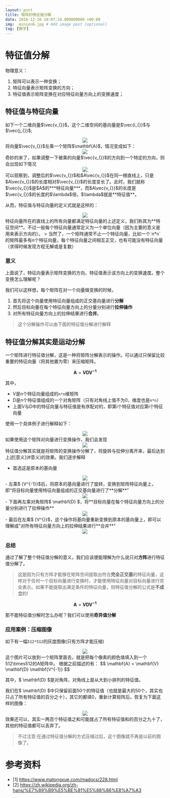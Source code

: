 ```yaml
---
layout: post
title: 矩阵的特征值分解
date: 2018-12-26 10:07:24.000000000 +09:00
img:  minion6.jpg # Add image post (optional)
tag: [数学]
---
```


# 特征值分解
物理意义： 
1. 矩阵可以表示一种变换；
2. 特征向量表示矩阵变换的方向；
3. 特征值表示矩阵变换在对应特征向量方向上的变换速度；

## 特征值与特征向量
如下一个二维向量$\vec{v_{}}$，这个二维空间的基向量是$\vec{i_{}}$与$\vec{j_{}}$;
<div style="text-align: center">
<img src="{{site.baseurl}}/assets/img/matrix_eigenvalue/p1.png"/>
</div>
将向量$\vec{v_{}}$左乘一个矩阵$\mathbf{A}$，情况变成如下：
<div style="text-align: center">
<img src="{{site.baseurl}}/assets/img/matrix_eigenvalue/p2.png"/>
</div>
奇妙的来了，如果调整一下被乘的向量$\vec{v_{}}$的方向到一个特定的方向，则会出现如下情况
<div style="text-align: center">
<img src="{{site.baseurl}}/assets/img/matrix_eigenvalue/p3.png"/>
</div>
可以观察到，调整后的$\vec{v_{}}$和$A\vec{v_{}}$在同一根直线上，只是$A\vec{v_{}}$的长度相对$\vec{v_{}}$的长度变长了。此时，我们就称$\vec{v_{}}$是$A$的***特征向量***，而$A\vec{v_{}}$的长度是$\vec{v_{}}$的长度的$\lambda$倍，$\lambda$就是**特征值**。

从而，特征值与特征向量的定义式就是这样的：
<div style="text-align: center">
<img src="{{site.baseurl}}/assets/img/matrix_eigenvalue/p4.png"/>
</div>
特征向量所在的直线上的所有向量都满足特征向量的上述定义，我们称其为**特征空间**。不过一般每个特征向量通常定义为一个单位向量（因为主要的意义是用来表示方向的）。
> 当然了，一个矩阵通常不止一个特征向量，比如一个`n*n`的矩阵最多有n个特征向量，每个特征向量之间相互正交，也有可能没有特征向量（求得时候发现方程无解或是复数）

### 意义
上面说了，特征向量表示矩阵变换的方向，特征值表示该方向上的变换速度。整个变换怎么理解呢？

我们可以这样想，每个矩阵在对一个向量做变换的时候，
1. 首先将这个向量使用特征向量组成的正交基向量进行**分解**
2. 然后目标向量在每个特征向量方向上的分量分别进行**拉伸操作**
3. 对所有特征向量方向上的拉伸结果进行**合并**。

> 这个分解操作可以由下面的特征值分解进行解释

## 特征值分解其实是运动分解
一个矩阵进行特征值分解，这是一种将矩阵分解表示的操作。可以通过只保留比较重要的特征向量（将其他置为零）来压缩矩阵。

$$  \mathbf{A} = \mathbf{V} \mathbf{D} \mathbf{V^{-1}} $$

其中，
- V是n个特征向量组成的`n*n`维矩阵
- D是n个特征值组成的一个对角矩阵（只有对角线上值不为0，维度也是`n*n`）
- 上面V与D中的特征向量与特征值是有序配对的，即第i个特征值对应第i个特征向量

使用一个具体例子进行解释如下：
<div style="text-align: center">
<img src="{{site.baseurl}}/assets/img/matrix_eigenvalue/p5.png"/>
</div>
如果使用这个矩阵对向量进行变换操作，我们会发现
<div style="text-align: center">
<img src="{{site.baseurl}}/assets/img/matrix_eigenvalue/p6.png"/>
</div>
特征值分解其实就是将矩阵的变换操作分解了，将旋转与拉伸分离开来，最后达到上述[意义](#意义)的效果。我们逐步解释

- 首选这是原本的基向量
<div style="text-align: center">
<img src="{{site.baseurl}}/assets/img/matrix_eigenvalue/p7.png"/>
</div>
- 左乘$ {V^{-1}}$后，将原本的基向量进行了旋转，变换到矩阵特征向量上，即“将目标向量使用特征向量组成的正交基向量进行了**分解**”
<div style="text-align: center">
<img src="{{site.baseurl}}/assets/img/matrix_eigenvalue/p8.png"/>
</div>
- 下面再左乘对角矩阵$ \mathbf{D} $，将**目标向量在每个特征向量方向上的分量分别进行了拉伸操作**
<div style="text-align: center">
<img src="{{site.baseurl}}/assets/img/matrix_eigenvalue/p9.png"/>
</div>
- 最后在左乘$ {V^{}}$，这个操作将基向量重新变换到原本的基向量上，即可以理解成"对所有特征向量方向上的拉伸结果进行**合并**"
<div style="text-align: center">
<img src="{{site.baseurl}}/assets/img/matrix_eigenvalue/p10.png"/>
</div>

### 总结
通过了解了整个特征值分解的意义，我们应该便能理解为什么说只对**方阵**进行特征值分解了。

> 这是因为只有方阵才能够在矩阵空间提取出符合**完全正交基**的特征向量，这样对于任何一个目标向量进行变换时，才能使用特征向量对目标向量进行完全表示。如果不能提取出满足条件的特征向量，则特征值分解的公式是**不成立**的!

$$  \mathbf{A} = \mathbf{V} \mathbf{D} \mathbf{V^{-1}} $$

那不能特征值分解时怎么办呢？我们可以使用**奇异值分解**

### 应用案例：压缩图像
如下有一幅`512*512`的灰度图像(只有方阵才能压缩)
<div style="text-align: center">
<img src="{{site.baseurl}}/assets/img/matrix_eigenvalue/p11.jpg"/>
</div>
这个图片可以放到一个矩阵里面去，就是把每个像素的颜色值填入到一个512\times512的A矩阵中。
根据之前描述的有：
$$  \mathbf{A} = \mathbf{V} \mathbf{D} \mathbf{V^{-1}} $$

其中，$ \mathbf{D} $是对角阵，对角线上是从大到小排列的特征值。

我们在$ \mathbf{D} $中只保留前面50个的特征值（也就是最大的50个，其实也只占了所有特征值的百分之十），其它的都填0，重新计算矩阵后，恢复为下面这样的图像：
<div style="text-align: center">
<img src="{{site.baseurl}}/assets/img/matrix_eigenvalue/p12.jpg"/>
</div>
效果还可以，其实一两百个特征值之和可能就占了所有特征值和的百分之九十了，其他的特征值都可以丢弃了。

> 不过注意:在通过特征值分解的方式压缩过后，这个图像就不再是以前的图像了。
# 参考资料
- [1] https://www.matongxue.com/madocs/228.html
- [2] https://zh.wikipedia.org/zh-hans/%E7%89%B9%E5%BE%81%E5%88%86%E8%A7%A3
